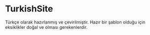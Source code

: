 # TurkishSite
Türkçe olarak hazırlanmış ve çevirilmiştir. Hazır bir şablon olduğu için eksiklikler doğal ve olması gerekenlerdir.
